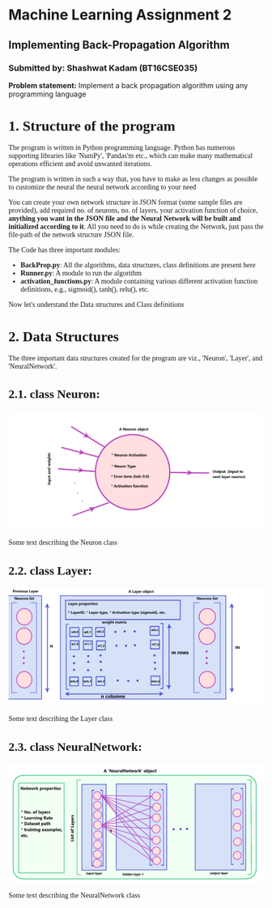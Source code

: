 # Machine Learning Assignment 2
## Implementing Back-Propagation Algorithm
### Submitted by: Shashwat Kadam (BT16CSE035)

**Problem statement:** Implement a back propagation algorithm using any programming language

<h1 style='font-family:georgia; font-size:28px'>1. Structure of the program</h1>

<p style='font-family:georgia;'> The program is written in Python programming language. Python has numerous supporting libraries like 'NumPy', 'Pandas'm etc., which can make many mathematical operations efficient and avoid unwanted iterations.</p>

<p style='font-family:georgia;'> The program is written in such a way that, you have to make as less changes as possible to customize the neural the neural network according to your need</p>

<p style='font-family:georgia;'> You can create your own network structure in JSON format (some sample files are provided), add required no. of neurons, no. of layers, your activation function of choice, <b>anything you want in the JSON file and the Neural Network will be built and initialized according to it</b>. All you need to do is while creating the Network, just pass the file-path of the network structure JSON file.</p>

<p style='font-family:georgia;'>The Code has three important modules:</p>
<ul style='font-family:georgia;'> 
    <li> <b>BackProp.py</b>: All the algorithms, data structures, class definitions are present here </li>
    <li> <b>Runner.py</b>: A module to run the algorithm </li>
    <li> <b>activation_functions.py</b>: A module containing various different activation function definitions, e.g., sigmoid(), tanh(), relu(), etc.
</ul>
<p style='font-family:georgia;'>Now let's understand the Data structures and Class definitions</p>

<h1 style='font-family:georgia; font-size:28px'> 2. Data Structures</h1>

<p style='font-family:georgia;'>The three important data structures created for the program are viz., 'Neuron', 'Layer', and 'NeuralNetwork'.</p>

<h2 style='font-family:georgia; font-size: 24px'>2.1. class Neuron:</h2>

<img src='./images/Neuron.png'/>
<p style='font-family:georgia;'>Some text describing the Neuron class</p>

<h2 style='font-family:georgia; font-size: 24px'>2.2. class Layer:</h2>

<img src='./images/Layer.png'/>
<p style='font-family:georgia;'>Some text describing the Layer class</p>

<h2 style='font-family:georgia; font-size: 24px'>2.3. class NeuralNetwork:</h2>

<img src='./images/NeuralNetwork.png'/>
<p style='font-family:georgia;'>Some text describing the NeuralNetwork class</p>